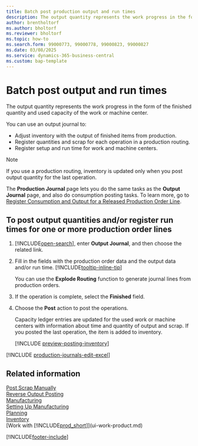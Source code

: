 ```yaml
---
title: Batch post production output and run times
description: The output quantity represents the work progress in the form of the finished quantity and used capacity of work or machine center.
author: brentholtorf
ms.author: bholtorf
ms.reviewer: bholtorf
ms.topic: how-to
ms.search.form: 99000773, 99000778, 99000823, 99000827
ms.date: 03/08/2025
ms.service: dynamics-365-business-central
ms.custom: bap-template
---
```

# Batch post output and run times

The output quantity represents the work progress in the form of the finished quantity and used capacity of the work or machine center.

You can use an output journal to:

* Adjust inventory with the output of finished items from production.
* Register quantities and scrap for each operation in a production routing.
* Register setup and run time for work and machine centers.

> [!NOTE]
> If you use a production routing, inventory is updated only when you post output quantity for the last operation.

The **Production Journal** page lets you do the same tasks as the **Output Journal** page, and also do consumption posting tasks. To learn more, go to [Register Consumption and Output for a Released Production Order Line](production-how-to-register-consumption-and-output.md).

## To post output quantities and/or register run times for one or more production order lines

1. [!INCLUDE[open-search](includes/open-search.md)], enter **Output Journal**, and then choose the related link.  
2. Fill in the fields with the production order data and the output data and/or run time. [!INCLUDE[tooltip-inline-tip](includes/tooltip-inline-tip_md.md)]
  
    You can use the **Explode Routing** function to generate journal lines from production orders.
  
3. If the operation is complete, select the **Finished** field.  
4. Choose the **Post** action to post the operations.

    Capacity ledger entries are updated for the used work or machine centers with information about time and quantity of output and scrap. If you posted the last operation, the item is added to inventory.

    [!INCLUDE [preview-posting-inventory](includes/preview-posting-inventory.md)]

[!INCLUDE [production-journals-edit-excel](includes/production-journals-edit-excel.md)]

## Related information

[Post Scrap Manually](production-how-to-post-scrap.md)  
[Reverse Output Posting](production-how-to-reverse-output-posting.md)  
[Manufacturing](production-manage-manufacturing.md)  
[Setting Up Manufacturing](production-configure-production-processes.md)  
[Planning](production-planning.md)  
[Inventory](inventory-manage-inventory.md)  
[Work with [!INCLUDE[prod_short](includes/prod_short.md)]](ui-work-product.md)  

[!INCLUDE[footer-include](includes/footer-banner.md)]
